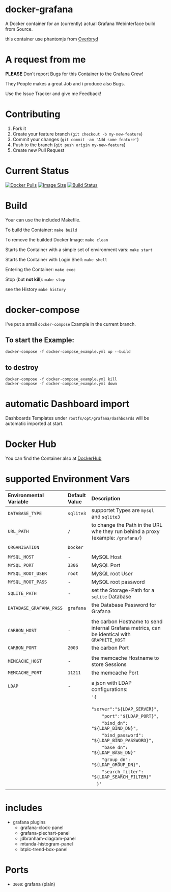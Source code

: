docker-grafana
==============

A Docker container for an (currently) actual Grafana Webinterface build from Source.

this container use phantomjs from [Overbryd](https://github.com/Overbryd/docker-phantomjs-alpine)

# A request from me

**PLEASE** Don't report Bugs for this Container to the Grafana Crew!

They People makes a great Job and i produce also Bugs.

Use the Issue Tracker and give me Feedback!


# Contributing

1. Fork it
2. Create your feature branch (`git checkout -b my-new-feature`)
3. Commit your changes (`git commit -am 'Add some feature'`)
4. Push to the branch (`git push origin my-new-feature`)
5. Create new Pull Request


# Current Status

[![Docker Pulls](https://img.shields.io/docker/pulls/bodsch/docker-grafana.svg?branch)][hub]
[![Image Size](https://images.microbadger.com/badges/image/bodsch/docker-grafana.svg?branch)][microbadger]
[![Build Status](https://travis-ci.org/bodsch/docker-grafana.svg?branch)][travis]

[hub]: https://hub.docker.com/r/bodsch/docker-grafana/
[microbadger]: https://microbadger.com/images/bodsch/docker-grafana
[travis]: https://travis-ci.org/bodsch/docker-grafana


# Build

Your can use the included Makefile.

To build the Container: `make build`

To remove the builded Docker Image: `make clean`

Starts the Container with a simple set of environment vars: `make start`

Starts the Container with Login Shell: `make shell`

Entering the Container: `make exec`

Stop (but **not kill**): `make stop`

see the History `make history`


# docker-compose

I've put a small `docker-compose` Example in the current branch.

## To start the Example:

    docker-compose -f docker-compose_example.yml up --build

## to destroy

    docker-compose -f docker-compose_example.yml kill
    docker-compose -f docker-compose_example.yml down


# automatic Dashboard import

Dashboards Templates under `rootfs/opt/grafana/dashboards` will be automatic imported at start.


# Docker Hub

You can find the Container also at  [DockerHub](https://hub.docker.com/r/bodsch/docker-grafana/)


# supported Environment Vars

| Environmental Variable             | Default Value        | Description                                                     |
| :--------------------------------- | :-------------       | :-----------                                                    |
| `DATABASE_TYPE`                    | `sqlite3`            | supportet Types are `mysql` and `sqlite3`                       |
| `URL_PATH`                         | `/`                  | to change the Path in the URL whe they run behind a proxy (example: `/grafana/`) |
|                                    |                      | |
| `ORGANISATION`                     | `Docker`             | |
|                                    |                      |                                                                 |
| `MYSQL_HOST`                       | -                    | MySQL Host                                                      |
| `MYSQL_PORT`                       | `3306`               | MySQL Port                                                      |
| `MYSQL_ROOT_USER`                  | `root`               | MySQL root User                                                 |
| `MYSQL_ROOT_PASS`                  | -                    | MySQL root password                                             |
| `SQLITE_PATH`                      | -                    | set the Storage-Path for a `sqlite` Database                    |
| `DATABASE_GRAFANA_PASS`            | `grafana`            | the Database Password for Grafana                               |
|                                    |                      |                                                                 |
| `CARBON_HOST`                      | -                    | the carbon Hostname to send internal Grafana metrics, can be identical with `GRAPHITE_HOST` |
| `CARBON_PORT`                      | `2003`               | the carbon Port                                                 |
|                                    |                      |                                                                 |
| `MEMCACHE_HOST`                    | -                    | the memcache Hostname to store Sessions                         |
| `MEMCACHE_PORT`                    | `11211`              | the memcache Port                                               |
|                                    |                      |                                                                 |
| `LDAP`                             | -                    | a json with LDAP configurations:                                |
|                                    |                      | `'{`                                                            |
|                                    |                      | `    "server":"${LDAP_SERVER}",`                                |
|                                    |                      | `    "port":"${LDAP_PORT}",`                                    |
|                                    |                      | `    "bind_dn": "${LDAP_BIND_DN}",`                             |
|                                    |                      | `    "bind_password": "${LDAP_BIND_PASSWORD}",`                 |
|                                    |                      | `    "base_dn": "${LDAP_BASE_DN}"`                              |
|                                    |                      | `    "group_dn": "${LDAP_GROUP_DN}",`                           |
|                                    |                      | `    "search_filter": "${LDAP_SEARCH_FILTER}"`                  |
|                                    |                      | `  }'`                                                          |
|                                    |                      |                                                                 |


# includes

 - grafana plugins
     * grafana-clock-panel
     * grafana-piechart-panel
     * jdbranham-diagram-panel
     * mtanda-histogram-panel
     * btplc-trend-box-panel


# Ports

 - `3000`: grafana (plain)
